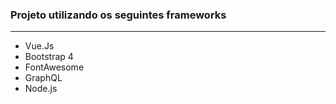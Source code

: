 ### Projeto utilizando os seguintes frameworks
---
- Vue.Js
- Bootstrap 4
- FontAwesome
- GraphQL
- Node.js
